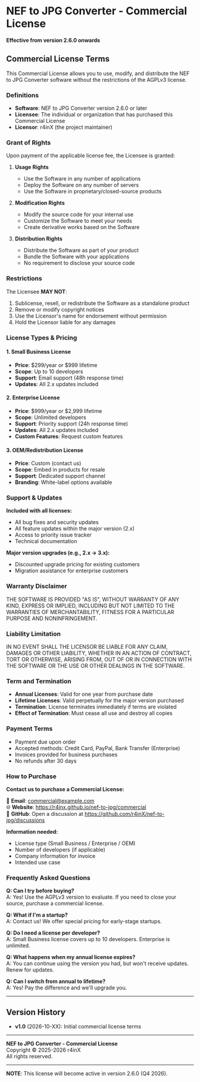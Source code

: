 # NEF to JPG Converter - Commercial License

**Effective from version 2.6.0 onwards**

## Commercial License Terms

This Commercial License allows you to use, modify, and distribute the NEF to JPG Converter software without the restrictions of the AGPLv3 license.

### Definitions

- **Software**: NEF to JPG Converter version 2.6.0 or later
- **Licensee**: The individual or organization that has purchased this Commercial License
- **Licensor**: r4inX (the project maintainer)

### Grant of Rights

Upon payment of the applicable license fee, the Licensee is granted:

1. **Usage Rights**
   - Use the Software in any number of applications
   - Deploy the Software on any number of servers
   - Use the Software in proprietary/closed-source products

2. **Modification Rights**
   - Modify the source code for your internal use
   - Customize the Software to meet your needs
   - Create derivative works based on the Software

3. **Distribution Rights**
   - Distribute the Software as part of your product
   - Bundle the Software with your applications
   - No requirement to disclose your source code

### Restrictions

The Licensee **MAY NOT**:

1. Sublicense, resell, or redistribute the Software as a standalone product
2. Remove or modify copyright notices
3. Use the Licensor's name for endorsement without permission
4. Hold the Licensor liable for any damages

### License Types & Pricing

#### 1. Small Business License
- **Price**: $299/year or $999 lifetime
- **Scope**: Up to 10 developers
- **Support**: Email support (48h response time)
- **Updates**: All 2.x updates included

#### 2. Enterprise License
- **Price**: $999/year or $2,999 lifetime
- **Scope**: Unlimited developers
- **Support**: Priority support (24h response time)
- **Updates**: All 2.x updates included
- **Custom Features**: Request custom features

#### 3. OEM/Redistribution License
- **Price**: Custom (contact us)
- **Scope**: Embed in products for resale
- **Support**: Dedicated support channel
- **Branding**: White-label options available

### Support & Updates

**Included with all licenses:**
- All bug fixes and security updates
- All feature updates within the major version (2.x)
- Access to priority issue tracker
- Technical documentation

**Major version upgrades (e.g., 2.x → 3.x):**
- Discounted upgrade pricing for existing customers
- Migration assistance for enterprise customers

### Warranty Disclaimer

THE SOFTWARE IS PROVIDED "AS IS", WITHOUT WARRANTY OF ANY KIND, EXPRESS OR
IMPLIED, INCLUDING BUT NOT LIMITED TO THE WARRANTIES OF MERCHANTABILITY,
FITNESS FOR A PARTICULAR PURPOSE AND NONINFRINGEMENT.

### Liability Limitation

IN NO EVENT SHALL THE LICENSOR BE LIABLE FOR ANY CLAIM, DAMAGES OR OTHER
LIABILITY, WHETHER IN AN ACTION OF CONTRACT, TORT OR OTHERWISE, ARISING FROM,
OUT OF OR IN CONNECTION WITH THE SOFTWARE OR THE USE OR OTHER DEALINGS IN THE
SOFTWARE.

### Term and Termination

- **Annual Licenses**: Valid for one year from purchase date
- **Lifetime Licenses**: Valid perpetually for the major version purchased
- **Termination**: License terminates immediately if terms are violated
- **Effect of Termination**: Must cease all use and destroy all copies

### Payment Terms

- Payment due upon order
- Accepted methods: Credit Card, PayPal, Bank Transfer (Enterprise)
- Invoices provided for business purchases
- No refunds after 30 days

### How to Purchase

**Contact us to purchase a Commercial License:**

📧 **Email**: commercial@example.com  
🌐 **Website**: https://r4inx.github.io/nef-to-jpg/commercial  
💬 **GitHub**: Open a discussion at https://github.com/r4inX/nef-to-jpg/discussions

**Information needed:**
- License type (Small Business / Enterprise / OEM)
- Number of developers (if applicable)
- Company information for invoice
- Intended use case

### Frequently Asked Questions

**Q: Can I try before buying?**  
A: Yes! Use the AGPLv3 version to evaluate. If you need to close your source, purchase a commercial license.

**Q: What if I'm a startup?**  
A: Contact us! We offer special pricing for early-stage startups.

**Q: Do I need a license per developer?**  
A: Small Business license covers up to 10 developers. Enterprise is unlimited.

**Q: What happens when my annual license expires?**  
A: You can continue using the version you had, but won't receive updates. Renew for updates.

**Q: Can I switch from annual to lifetime?**  
A: Yes! Pay the difference and we'll upgrade you.

---

## Version History

- **v1.0** (2026-10-XX): Initial commercial license terms

---

**NEF to JPG Converter - Commercial License**  
Copyright © 2025-2026 r4inX  
All rights reserved.

---

**NOTE**: This license will become active in version 2.6.0 (Q4 2026).
